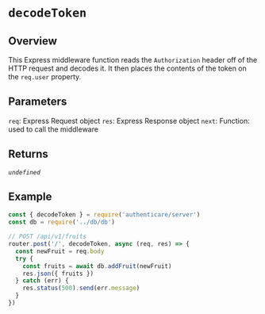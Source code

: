 # `decodeToken`

## Overview

This Express middleware function reads the `Authorization` header off of the HTTP request and decodes it. It then places the contents of the token on the `req.user` property.


## Parameters

`req`: Express Request object
`res`: Express Response object
`next`: Function: used to call the middleware


## Returns

_`undefined`_


## Example

```js
const { decodeToken } = require('authenticare/server')
const db = require('../db/db')

// POST /api/v1/fruits
router.post('/', decodeToken, async (req, res) => {
  const newFruit = req.body
  try {
    const fruits = await db.addFruit(newFruit)
    res.json({ fruits })
  } catch (err) {
    res.status(500).send(err.message)
  }
})
```

